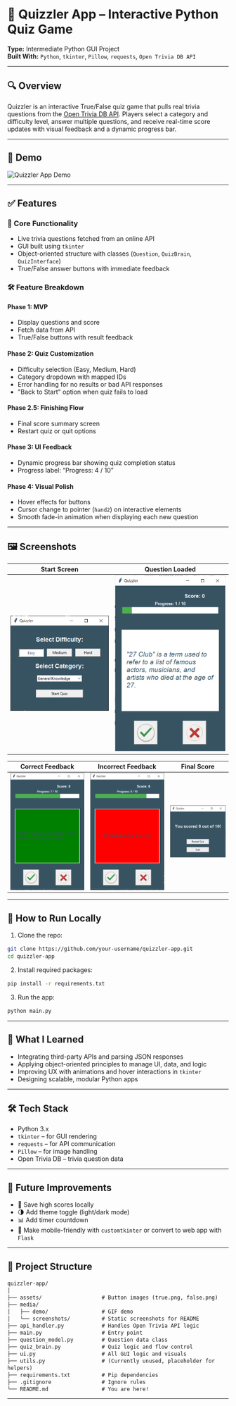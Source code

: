 # 🧠 Quizzler App – Interactive Python Quiz Game

**Type:** Intermediate Python GUI Project  
**Built With:** `Python`, `tkinter`, `Pillow`, `requests`, `Open Trivia DB API`

---

## 🔍 Overview

Quizzler is an interactive True/False quiz game that pulls real trivia questions from the [Open Trivia DB API](https://opentdb.com/api_config.php). Players select a category and difficulty level, answer multiple questions, and receive real-time score updates with visual feedback and a dynamic progress bar.

---

## 🎥 Demo

![Quizzler App Demo](media/demo/demo.gif)

---

## ✅ Features

### 📌 Core Functionality
- Live trivia questions fetched from an online API
- GUI built using `tkinter`
- Object-oriented structure with classes (`Question`, `QuizBrain`, `QuizInterface`)
- True/False answer buttons with immediate feedback

### 🛠 Feature Breakdown

#### Phase 1: MVP
- Display questions and score
- Fetch data from API
- True/False buttons with result feedback

#### Phase 2: Quiz Customization
- Difficulty selection (Easy, Medium, Hard)
- Category dropdown with mapped IDs
- Error handling for no results or bad API responses
- "Back to Start" option when quiz fails to load

#### Phase 2.5: Finishing Flow
- Final score summary screen
- Restart quiz or quit options

#### Phase 3: UI Feedback
- Dynamic progress bar showing quiz completion status
- Progress label: “Progress: 4 / 10”

#### Phase 4: Visual Polish
- Hover effects for buttons
- Cursor change to pointer (`hand2`) on interactive elements
- Smooth fade-in animation when displaying each new question

---

## 🖼 Screenshots

| Start Screen | Question Loaded |
|--------------|------------------|
| ![Start](media/screenshots/start_screen.png) | ![Question](media/screenshots/question_loaded.png) |

| Correct Feedback | Incorrect Feedback | Final Score |
|------------------|--------------------|-------------|
| ![Green](media/screenshots/correct_feedback.png) | ![Red](media/screenshots/incorrect_feedback.png) | ![Score](media/screenshots/final_score.png) |

---

## 🚀 How to Run Locally

1. Clone the repo:
```bash
git clone https://github.com/your-username/quizzler-app.git
cd quizzler-app
```

2. Install required packages:
```bash
pip install -r requirements.txt
```

3. Run the app:
```bash
python main.py
```

---

## 🧠 What I Learned

- Integrating third-party APIs and parsing JSON responses
- Applying object-oriented principles to manage UI, data, and logic
- Improving UX with animations and hover interactions in `tkinter`
- Designing scalable, modular Python apps

---

## 🛠 Tech Stack

- Python 3.x
- `tkinter` – for GUI rendering
- `requests` – for API communication
- `Pillow` – for image handling
- Open Trivia DB – trivia question data

---

## 🚧 Future Improvements

- 💾 Save high scores locally
- 🌗 Add theme toggle (light/dark mode)
- 📊 Add timer countdown
- 📱 Make mobile-friendly with `customtkinter` or convert to web app with `Flask`

---

## 📂 Project Structure

```
quizzler-app/
│
├── assets/                   # Button images (true.png, false.png)
├── media/
│   ├── demo/                 # GIF demo
│   └── screenshots/          # Static screenshots for README
├── api_handler.py            # Handles Open Trivia API logic
├── main.py                   # Entry point
├── question_model.py         # Question data class
├── quiz_brain.py             # Quiz logic and flow control
├── ui.py                     # All GUI logic and visuals
├── utils.py                  # (Currently unused, placeholder for helpers)
├── requirements.txt          # Pip dependencies
├── .gitignore                # Ignore rules
└── README.md                 # You are here!
```

---